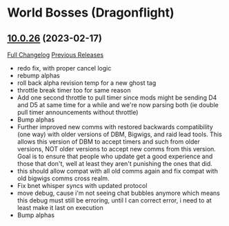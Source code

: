 # <DBM> World Bosses (Dragonflight)

## [10.0.26](https://github.com/DeadlyBossMods/DBM-Retail/tree/10.0.26) (2023-02-17)
[Full Changelog](https://github.com/DeadlyBossMods/DBM-Retail/compare/10.0.25...10.0.26) [Previous Releases](https://github.com/DeadlyBossMods/DBM-Retail/releases)

- redo fix, with proper cancel logic  
- rebump alphas  
- roll back alpha revision temp for a new ghost tag  
- throttle break timer too for same reason  
- Add one second throttle to pull timer since mods might be sending D4 and D5 at same time for a while and we're now parsing both (ie double pull timer announcements without throttle)  
- Bump alphas  
- Further improved new comms with restored backwards compatibility (one way) with older versions of DBM, Bigwigs, and raid lead tools. This allows this version of DBM to accept timers and such from older versions, NOT older versions to accept new comms from this version. Goal is to ensure that people who update get a good experience and those that don't, well at least they aren't punishing the ones that did.  
- this should allow compat with all old comms again and fix compat with old bigwigs comms cross realm.  
- Fix bnet whisper syncs with updated protocol  
- move debug, cause i'm not seeing chat bubbles anymore which means this debug must still be erroring, until I can correct error, i need to at least make it last on execution  
- Bump alphas  
